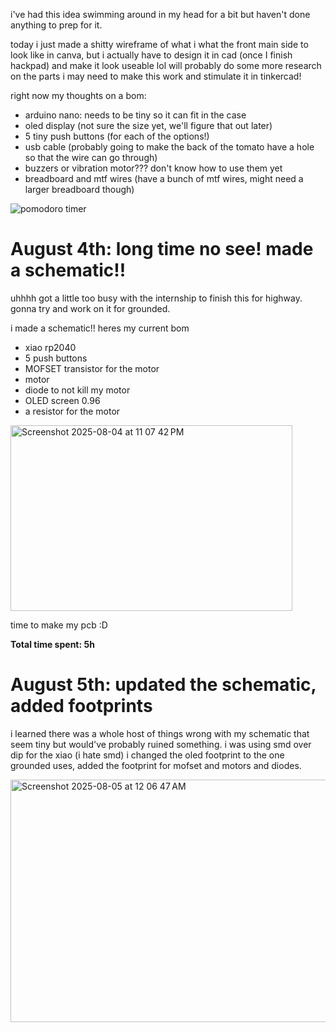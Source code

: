  
i've had this idea swimming around in my head for a bit but haven't done anything to prep for it. 

today i just made a shitty wireframe of what i what the front main side to look like in canva, but i actually have to design it in cad (once I finish hackpad) and make it look useable lol 
will probably do some more research on the parts i may need to make this work and stimulate it in tinkercad! 

right now my thoughts on a bom:
- arduino nano: needs to be tiny so it can fit in the case
- oled display (not sure the size yet, we'll figure that out later)
- 5 tiny push buttons (for each of the options!)
- usb cable (probably going to make the back of the tomato have a hole so that the wire can go through)
- buzzers or vibration motor??? don't know how to use them yet
- breadboard and mtf wires (have a bunch of mtf wires, might need a larger breadboard though)

![pomodoro timer](https://github.com/user-attachments/assets/acbd7387-0cbe-4bc4-9dec-31c233afcfec)

# August 4th: long time no see! made a schematic!!
uhhhh got a little too busy with the internship to finish this for highway. gonna try and work on it for grounded. 

i made a schematic!! heres my current bom
- xiao rp2040
- 5 push buttons
- MOFSET transistor for the motor
- motor
- diode to not kill my motor
- OLED screen 0.96
- a resistor for the motor

<img width="451" height="297" alt="Screenshot 2025-08-04 at 11 07 42 PM" src="https://github.com/user-attachments/assets/c0ac8b1c-f16b-453b-9a59-a0a6c7506f65" />

time to make my pcb :D

**Total time spent: 5h**

# August 5th: updated the schematic, added footprints
i learned there was a whole host of things wrong with my schematic that seem tiny but would've probably ruined something. i was using smd over dip for the xiao (i hate smd) i changed the oled footprint to the one grounded uses, added the footprint for mofset and motors and diodes. 

<img width="618" height="388" alt="Screenshot 2025-08-05 at 12 06 47 AM" src="https://github.com/user-attachments/assets/e9325064-e344-4dd1-88c2-0099af627a4c" />

